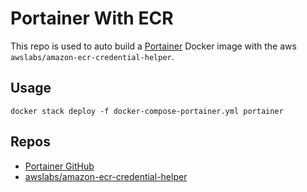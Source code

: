 # Portainer With ECR

This repo is used to auto build a [Portainer](https://portainer.io/) Docker image
 with the aws `awslabs/amazon-ecr-credential-helper`.

## Usage

`docker stack deploy -f docker-compose-portainer.yml portainer`

## Repos

 -  [Portainer GitHub](https://github.com/portainer/portainer)
 -  [awslabs/amazon-ecr-credential-helper](https://github.com/awslabs/amazon-ecr-credential-helper/)
